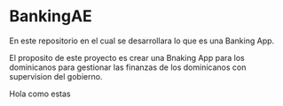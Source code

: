# BankingAE
En este repositorio en el cual se desarrollara lo que es una Banking App.

El proposito de este proyecto es crear una Bnaking App para los dominicanos para gestionar las finanzas de los dominicanos con supervision del gobierno.

Hola como estas 
